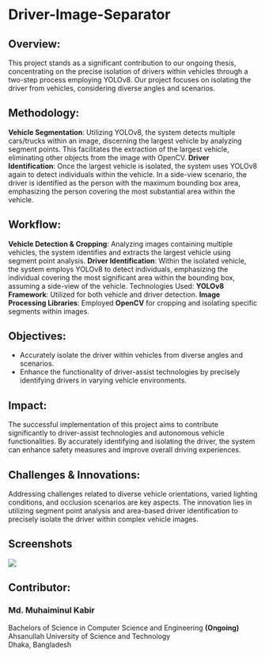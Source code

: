 # Driver-Image-Separator
## Overview:
This project stands as a significant contribution to our ongoing thesis, concentrating on the precise isolation of drivers within vehicles through a two-step process employing YOLOv8. Our project focuses on isolating the driver from vehicles, considering diverse angles and scenarios.
## Methodology:
**Vehicle Segmentation**: Utilizing YOLOv8, the system detects multiple cars/trucks within an image, discerning the largest vehicle by analyzing segment points. This facilitates the extraction of the largest vehicle, eliminating other objects from the image with OpenCV.
**Driver Identification**: Once the largest vehicle is isolated, the system uses YOLOv8 again to detect individuals within the vehicle. In a side-view scenario, the driver is identified as the person with the maximum bounding box area, emphasizing the person covering the most substantial area within the vehicle.
## Workflow:
**Vehicle Detection & Cropping**: Analyzing images containing multiple vehicles, the system identifies and extracts the largest vehicle using segment point analysis.
**Driver Identification**: Within the isolated vehicle, the system employs YOLOv8 to detect individuals, emphasizing the individual covering the most significant area within the bounding box, assuming a side-view of the vehicle.
Technologies Used:
**YOLOv8 Framework**: Utilized for both vehicle and driver detection.
**Image Processing Libraries**: Employed **OpenCV** for cropping and isolating specific segments within images.
## Objectives:
+ Accurately isolate the driver within vehicles from diverse angles and scenarios.
+ Enhance the functionality of driver-assist technologies by precisely identifying drivers in varying vehicle environments.
## Impact:
The successful implementation of this project aims to contribute significantly to driver-assist technologies and autonomous vehicle functionalities. By accurately identifying and isolating the driver, the system can enhance safety measures and improve overall driving experiences.
## Challenges & Innovations:
Addressing challenges related to diverse vehicle orientations, varied lighting conditions, and occlusion scenarios are key aspects. The innovation lies in utilizing segment point analysis and area-based driver identification to precisely isolate the driver within complex vehicle images.
## Screenshots
![](github.com/Muhaiminul-Kabir/Driver-Image-Separator/Untitled.png)
## Contributor:
### **Md. Muhaiminul Kabir**<br>
Bachelors of Science in Computer Science and Engineering **(Ongoing)**<br>
Ahsanullah University of Science and Technology<br>
Dhaka, Bangladesh<br>

